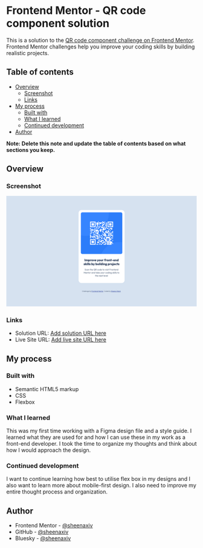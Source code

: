 # Frontend Mentor - QR code component solution

This is a solution to the [QR code component challenge on Frontend Mentor](https://www.frontendmentor.io/challenges/qr-code-component-iux_sIO_H). Frontend Mentor challenges help you improve your coding skills by building realistic projects. 

## Table of contents

- [Overview](#overview)
  - [Screenshot](#screenshot)
  - [Links](#links)
- [My process](#my-process)
  - [Built with](#built-with)
  - [What I learned](#what-i-learned)
  - [Continued development](#continued-development)
- [Author](#author)

**Note: Delete this note and update the table of contents based on what sections you keep.**

## Overview

### Screenshot

![](./images/screenshot.png)


### Links

- Solution URL: [Add solution URL here](https://your-solution-url.com)
- Live Site URL: [Add live site URL here](https://your-live-site-url.com)

## My process

### Built with

- Semantic HTML5 markup
- CSS
- Flexbox

### What I learned

This was my first time working with a Figma design file and a style guide. I learned what they are used for and how I can use these in my work as a front-end developer. I took the time to organize my thoughts and think about how I would approach the design.

### Continued development

I want to continue learning how best to utilise flex box in my designs and I also want to learn more about mobile-first design. I also need to improve my entire thought process and organization.

## Author

- Frontend Mentor - [@sheenaxiv](https://www.frontendmentor.io/profile/sheenaxiv)
- GitHub - [@sheenaxiv](https://github.com/sheenaxiv)
- Bluesky - [@sheenaxiv](https://bsky.app/profile/sheenaxiv.bsky.social)
